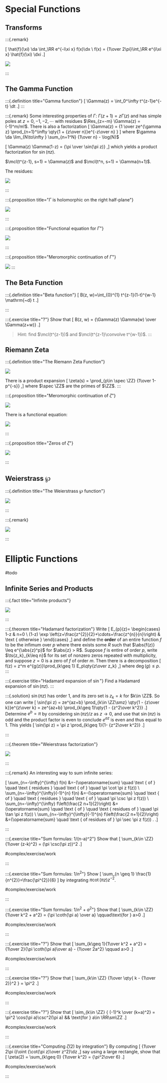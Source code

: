 # Special Functions

## Transforms

:::{.remark}

\[
\hat{f}(\xi) \da \int_\RR e^{-i\xi x} f(x)\dx \\
f(x) = {1\over 2\pi}\int_\RR e^{i\xi x} \hat{f}(\xi) \dxi 
.\]

![](figures/2021-12-20_07-55-38.png)

:::

## The Gamma Function

:::{.definition title="Gamma function"}
\[
\Gamma(z) = \int_0^\infty t^{z-1}e^{-t} \dt
.\]
:::

:::{.remark}
Some interesting properties of $\Gamma$:
$\Gamma(z+1) = z\Gamma(z)$ and has simple poles at $z=0,-1,-2,\cdots$ with residues $\Res_{z=-m} \Gamma(z) = (-1)^m/m!$.
There is also a factorization
\[
\Gamma(z) = {1 \over ze^{\gamma z} \prod_{n=1}^\infty \qty{1 + {z\over n}}e^{-z\over n} }
\]
where $\gamma \da \lim_{N\to\infty } \sum_{n=1^N} {1\over n} - \log(N)$

\[
\Gamma(z) \Gamma(1-z) = {\pi \over \sin(\pi z)}
,\]
which yields a product factorization for $\sin(\pi z)$.

$\mcl(t^{z-1}, s=1) = \Gamma(z)$ and $\mcl(t^n, s=1) = \Gamma(n+1)$.

The residues:

![](figures/2021-12-19_19-59-45.png)

:::

:::{.proposition title="$\Gamma$ is holomorphic on the right half-plane"}

![](figures/2021-12-19_19-58-16.png)

:::

:::{.proposition title="Functional equation for $\Gamma$"}

![](figures/2021-12-19_19-58-44.png)

:::

:::{.proposition title="Meromorphic continuation of $\Gamma$"}

![](figures/2021-12-19_19-59-05.png)
:::

## The Beta Function

:::{.definition title="Beta function"}
\[
B(z, w)=\int_{0}^{1} t^{z-1}(1-t)^{w-1} \mathrm{~d} t
.\]

:::

:::{.exercise title="?"}
Show that
\[
B(z, w) = {\Gamma(z) \Gamma(w) \over \Gamma(z+w)}
.\]

> Hint: find $\mcl(t^{z-1})$ and $\mcl(t^{z-1}\convolve t^{w-1})$.
:::

## Riemann Zeta

:::{.definition title="The Riemann Zeta Function"}

![](figures/2021-12-19_20-00-12.png)

There is a product expansion
\[
\zeta(s) = \prod_{p\in \spec \ZZ} {1\over 1-p^{-s}}
,\]
where $\spec \ZZ$ are the primes of $\ZZ$.
:::

:::{.proposition title="Meromorphic continuation of $\zeta$"}

![](figures/2021-12-19_20-00-54.png)

There is a functional equation:

![](figures/2021-12-19_20-03-08.png)

:::

:::{.proposition title="Zeros of $\zeta$"}

![](figures/2021-12-19_20-02-43.png)

:::

## Weierstrass $\wp$

:::{.definition title="The Weierstrass $\wp$ function"}

![](figures/2021-12-19_22-33-34.png)

:::

:::{.remark}

![](figures/2021-12-19_22-34-18.png)

:::

# Elliptic Functions

#todo

## Infinite Series and Products

:::{.fact title="Infinite products"}

![](figures/2021-12-14_17-36-04.png)

:::


:::{.theorem title="Hadamard factorization"}
Write
\[
E_{p}(z)= \begin{cases}
1-z & n=0 \\ 
(1-z) \exp \left(z+\frac{z^{2}}{2}+\cdots+\frac{z^{n}}{n}\right) & \text { otherwise }
\end{cases}
,\]
and define the **order** of an entire function $f$ to be the infimum over $p$ where there exists some $R$ such that $\abs{f(z)} \leq e^{\abs{z}^p}$ for $\abs{z} > R$.
Suppose $f$ is entire of order $p$, write $\ts{z_k}_{k\leq n}$ for its set of nonzero zeros repeated with multiplicity, and suppose $z=0$ is a zero of $f$ of order $m$.
Then there is a decomposition
\[
f(z) = z^m e^{g(z)}\prod_{k\geq 1} E_p\qty{z\over z_k}
,\]
where $\deg(g) \leq p$.
:::


:::{.exercise title="Hadamard expansion of $\sin$"}
Find a Hadamard expansion of $\sin(\pi z)$.
:::


:::{.solution}
$\sin(\pi z)$ has order 1, and its zero set is $z_k = k$ for $k\in \ZZ$.
So one can write
\[
\sin(\pi z) = ze^{az+b} \prod_{k\in \ZZ\smz} \qty{1 - {z\over k}}e^{z\over k} = ze^{az+b} \prod_{k\geq 1}\qty{1 - {z^2\over k^2}}
.\]
Determine $e^b = \pi$ by considering $\sin(\pi z)/z$ as $z\to 0$, and use that $\sin(\pi z)$ is odd and the product factor is even to conclude $e^{az}$ is even and thus equal to 1.
This yields
\[
\sin(\pi z) = \pi z \prod_{k\geq 1}{1- {z^2\over k^2}}
.\]


:::




:::{.theorem title="Weierstrass factorization"}

![](figures/2021-12-14_17-36-26.png)

:::

:::{.remark}
An interesting way to sum infinite series:

\[
\sum_{n=-\infty}^{\infty} f(n) &=-(\operatorname{sum} \quad \text { of } \quad \text { residues } \quad \text { of } \quad \pi \cot \pi z f(z)) \\
\sum_{n=-\infty}^{\infty}(-1)^{n} f(n) &=-(\operatorname{sum} \quad \text { of } \quad \text { residues } \quad \text { of } \quad \pi \csc \pi z f(z)) \\
\sum_{n=-\infty}^{\infty} f\left(\frac{2 n+1}{2}\right) &=(\operatorname{sum} \quad \text { of } \quad \text { residues of } \quad \pi \tan \pi z f(z)) \\
\sum_{n=-\infty}^{\infty}(-1)^{n} f\left(\frac{2 n+1}{2}\right) &=(\operatorname{sum} \quad \text { of residues of } \pi \sec \pi z f(z)) .
.\]

:::

:::{.exercise title="Sum formulas: 1/(n-a)^2"}
Show that
\[
\sum_{k\in \ZZ}{1\over (z-k)^2} = (\pi \csc(\pi z))^2
.\]

#complex/exercise/work

:::

:::{.exercise title="Sum formulas: $1/n^2$"}
Show
\[
\sum_{n \geq 1} \frac{1}{n^{2}}=\frac{\pi^{2}}{6}
\]
by integrating $\pi \cot(\pi z)z^{-2}$.


#complex/exercise/work

:::

:::{.exercise title="Sum formulas: $1/n^2+a^2$"}
Show that
\[
\sum_{k\in \ZZ} {1\over k^2 + a^2} = {\pi \coth(\pi a) \over a} \qquad\text{for } a>0
.\]


#complex/exercise/work

:::

:::{.exercise title="?"}
Show that
\[
\sum_{k\geq 1}{1\over k^2 + a^2} = {1\over 2}{\pi \coth(\pi a)\over a} - {1\over 2a^2} \qquad a>0
.\]


#complex/exercise/work

:::

:::{.exercise title="?"}
Show that
\[
\sum_{k\in \ZZ} {1\over \qty{ k - {1\over 2}}^2 } = \pi^2
.\]


#complex/exercise/work

:::

:::{.exercise title="?"}
Show that
\[
\sim_{k\in \ZZ} { (-1)^k \over (k+a)^2} = \pi^2 \cos(\pi a)\csc^2(\pi a) && \text{for } a\in \RR\sm\ZZ
.\]


#complex/exercise/work


:::

:::{.exercise title="Computing $\zeta(2)$ by integration"}
By computing
\[
{1\over 2\pi i}\oint {\cot(\pi z)\over z^2}\dz
,\]
say using a large rectangle, show that
\[
\zeta(2) = \sum_{k\geq 0} {1\over k^2} = {\pi^2\over 6}
.\]

#complex/exercise/work

:::
